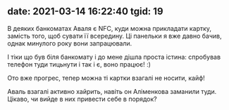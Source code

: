 date: 2021-03-14 16:22:40
tgid: 19
----

В деяких банкоматах Аваля є NFC, куди можна прикладати картку, замість того, щоб сувати її всередину. Ці панельки я вже давно бачив, однак минулого року вони запрацювали. 

І тіки що був біля банкомату і до мене дішла проста істина: спробував телефон туди тицьнути і так і є, воно працює! :)

Ото вже прогрес, тепер можна ті картки взагалі не носити, кайф!

Аваль взагалі активно хайрить, навіть он Аліменкова заманили туди. Цікаво, чи вийде в них привести себе в порядок?